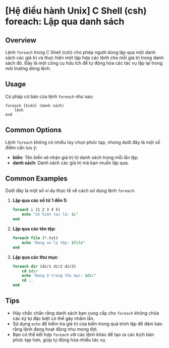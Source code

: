 # [Hệ điều hành Unix] C Shell (csh) foreach: Lặp qua danh sách

## Overview
Lệnh `foreach` trong C Shell (csh) cho phép người dùng lặp qua một danh sách các giá trị và thực hiện một tập hợp các lệnh cho mỗi giá trị trong danh sách đó. Đây là một công cụ hữu ích để tự động hóa các tác vụ lặp lại trong môi trường dòng lệnh.

## Usage
Cú pháp cơ bản của lệnh `foreach` như sau:

```
foreach [biến] (danh sách)
    lệnh
end
```

## Common Options
Lệnh `foreach` không có nhiều tùy chọn phức tạp, nhưng dưới đây là một số điểm cần lưu ý:
- **biến**: Tên biến sẽ nhận giá trị từ danh sách trong mỗi lần lặp.
- **danh sách**: Danh sách các giá trị mà bạn muốn lặp qua.

## Common Examples
Dưới đây là một số ví dụ thực tế về cách sử dụng lệnh `foreach`:

1. **Lặp qua các số từ 1 đến 5**:
   ```csh
   foreach i (1 2 3 4 5)
       echo "Số hiện tại là: $i"
   end
   ```

2. **Lặp qua các tên tệp**:
   ```csh
   foreach file (*.txt)
       echo "Đang xử lý tệp: $file"
   end
   ```

3. **Lặp qua các thư mục**:
   ```csh
   foreach dir (dir1 dir2 dir3)
       cd $dir
       echo "Đang ở trong thư mục: $dir"
       cd ..
   end
   ```

## Tips
- Hãy chắc chắn rằng danh sách bạn cung cấp cho `foreach` không chứa các ký tự đặc biệt có thể gây nhầm lẫn.
- Sử dụng `echo` để kiểm tra giá trị của biến trong quá trình lặp để đảm bảo rằng lệnh đang hoạt động như mong đợi.
- Bạn có thể kết hợp `foreach` với các lệnh khác để tạo ra các kịch bản phức tạp hơn, giúp tự động hóa nhiều tác vụ.